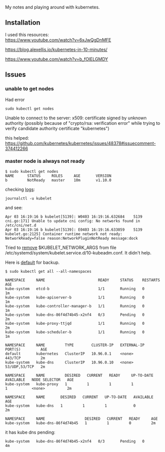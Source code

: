 My notes and playing around with kubernetes.

## Installation
I used this resources:\
https://www.youtube.com/watch?v=6xJwQgDnMFE

https://blog.alexellis.io/kubernetes-in-10-minutes/


https://www.youtube.com/watch?v=b_fOIELGMDY

## Issues
### unable to get nodes
Had error
```
sudo kubectl get nodes
```
Unable to connect to the server: x509: certificate signed by unknown authority (possibly because of "crypto/rsa: verification error" while trying to verify candidate authority certificate "kubernetes")


this helped: https://github.com/kubernetes/kubernetes/issues/48378#issuecomment-374412266

### master node is always not ready
```
$ sudo kubectl get nodes
NAME      STATUS     ROLES     AGE       VERSION
b         NotReady   master    10m       v1.10.0
```
checking [logs](https://stackoverflow.com/a/44652403/1024794):
```
journalctl -u kubelet
```
and see:
```
Apr 03 16:19:16 b kubelet[5139]: W0403 16:19:16.632684    5139 cni.go:171] Unable to update cni config: No networks found in /etc/cni/net.d
Apr 03 16:19:16 b kubelet[5139]: E0403 16:19:16.633059    5139 kubelet.go:2125] Container runtime network not ready: NetworkReady=false reason:NetworkPluginNotReady message:dock
```

Tried to [remove](https://github.com/kubernetes/kubernetes/issues/43815#issuecomment-290235245)  $KUBELET_NETWORK_ARGS from file /etc/systemd/system/kubelet.service.d/10-kubeadm.conf.
It didn't help.

Here is [default](https://github.com/kubernetes/release/blob/master/debian/xenial/kubeadm/channel/stable/etc/systemd/system/kubelet.service.d/post-1.8/10-kubeadm.conf) for backup.
```
$ sudo kubectl get all --all-namespaces
```

```
NAMESPACE     NAME                        READY     STATUS    RESTARTS   AGE
kube-system   etcd-b                      1/1       Running   0          1m
kube-system   kube-apiserver-b            1/1       Running   0          1m
kube-system   kube-controller-manager-b   1/1       Running   0          1m
kube-system   kube-dns-86f4d74b45-x2nf4   0/3       Pending   0          2m
kube-system   kube-proxy-ttjqd            1/1       Running   0          2m
kube-system   kube-scheduler-b            1/1       Running   0          1m

NAMESPACE     NAME         TYPE        CLUSTER-IP   EXTERNAL-IP   PORT(S)         AGE
default       kubernetes   ClusterIP   10.96.0.1    <none>        443/TCP         2m
kube-system   kube-dns     ClusterIP   10.96.0.10   <none>        53/UDP,53/TCP   2m

NAMESPACE     NAME         DESIRED   CURRENT   READY     UP-TO-DATE   AVAILABLE   NODE SELECTOR   AGE
kube-system   kube-proxy   1         1         1         1            1           <none>          2m

NAMESPACE     NAME       DESIRED   CURRENT   UP-TO-DATE   AVAILABLE   AGE
kube-system   kube-dns   1         1         1            0           2m

NAMESPACE     NAME                  DESIRED   CURRENT   READY     AGE
kube-system   kube-dns-86f4d74b45   1         1         0         2m
```
it has kube dns pending:
```
kube-system   kube-dns-86f4d74b45-x2nf4   0/3       Pending   0          4m
```